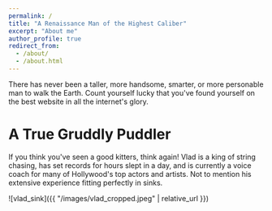 ```yaml
---
permalink: /
title: "A Renaissance Man of the Highest Caliber"
excerpt: "About me"
author_profile: true
redirect_from: 
  - /about/
  - /about.html
---
```


There has never been a taller, more handsome, smarter, or more personable man to walk the Earth. Count yourself lucky that you've found yourself on the best website in all the internet's glory.

A True Gruddly Puddler
======
If you think you've seen a good kitters, think again! Vlad is a king of string chasing, has set records for hours slept in a day, and is currently a voice coach for many of Hollywood's top actors and artists. Not to mention his extensive experience fitting perfectly in sinks.

![vlad_sink]({{ "/images/vlad_cropped.jpeg" | relative_url }})